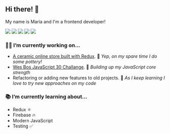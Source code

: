 ## Hi there! 👋

My name is María and I'm a frontend developer!  

<img src="https://img.shields.io/badge/html5%20-%23E34F26.svg?&style=flat&logo=html5&logoColor=white"/> <img src="https://img.shields.io/badge/css3%20-%231572B6.svg?&style=flat&logo=css3&logoColor=white"/> <img src="https://img.shields.io/badge/SASS%20-hotpink.svg?&style=flat&logo=SASS&logoColor=white"/>
 <img src="https://img.shields.io/badge/javascript%20-%23323330.svg?&style=flat&logo=javascript&logoColor=%23F7DF1E"/> <img src="https://img.shields.io/badge/react%20-%2320232a.svg?&style=flat&logo=react&logoColor=%2361DAFB"/> 


### 👩‍💻 I’m currently working on... 
- [A ceramic online store built with Redux](https://github.com/mariaozamiz/gallery). 🍶  *Yep, on my spare time I do some pottery!*
- [Wes Bos JavaScript 30 Challange](https://github.com/mariaozamiz/javascript-30). 💪  *Building up my JavaScript core strength*
- Refactoring or adding new features to old projects. 🧰  *As I keep learning I love to try new approaches on my code*

### 📚 I’m currently learning about...
- Redux ⚛️
- Firebase 🔥
- Modern JavaScript
- Testing ✅
